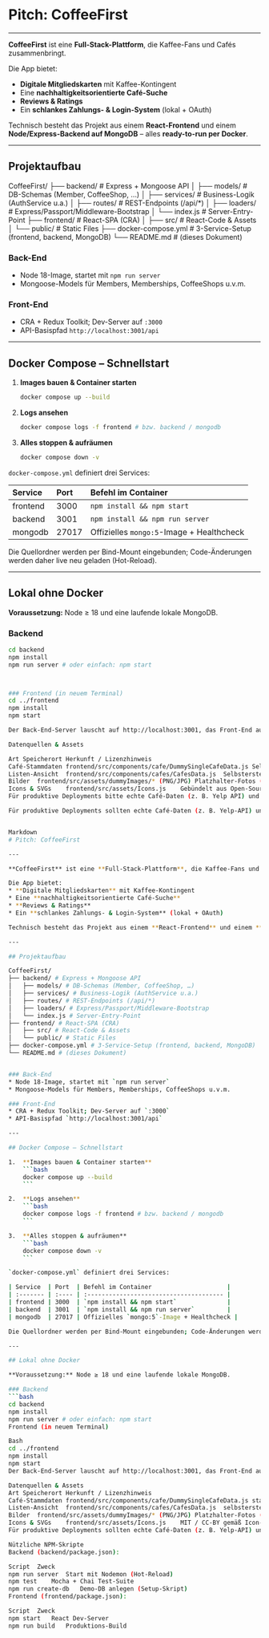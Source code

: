 # Pitch: CoffeeFirst

---

**CoffeeFirst** ist eine **Full-Stack-Plattform**, die Kaffee-Fans und Cafés zusammenbringt.

Die App bietet:
* **Digitale Mitgliedskarten** mit Kaffee-Kontingent
* Eine **nachhaltigkeitsorientierte Café-Suche**
* **Reviews & Ratings**
* Ein **schlankes Zahlungs- & Login-System** (lokal + OAuth)

Technisch besteht das Projekt aus einem **React-Frontend** und einem **Node/Express-Backend auf MongoDB** – alles **ready-to-run per Docker**.

---

## Projektaufbau
CoffeeFirst/
├── backend/ # Express + Mongoose API
│   ├── models/ # DB-Schemas (Member, CoffeeShop, …)
│   ├── services/ # Business-Logik (AuthService u.a.)
│   ├── routes/ # REST-Endpoints (/api/*)
│   ├── loaders/ # Express/Passport/Middleware-Bootstrap
│   └── index.js # Server-Entry-Point
├── frontend/ # React-SPA (CRA)
│   ├── src/ # React-Code & Assets
│   └── public/ # Static Files
├── docker-compose.yml # 3-Service-Setup (frontend, backend, MongoDB)
└── README.md # (dieses Dokument)



### Back-End
* Node 18-Image, startet mit `npm run server`
* Mongoose-Models für Members, Memberships, CoffeeShops u.v.m.

### Front-End
* CRA + Redux Toolkit; Dev-Server auf `:3000`
* API-Basispfad `http://localhost:3001/api`

---

## Docker Compose – Schnellstart

1.  **Images bauen & Container starten**
    ```bash
    docker compose up --build
    ```

2.  **Logs ansehen**
    ```bash
    docker compose logs -f frontend # bzw. backend / mongodb
    ```

3.  **Alles stoppen & aufräumen**
    ```bash
    docker compose down -v
    ```

`docker-compose.yml` definiert drei Services:

| Service  | Port  | Befehl im Container                     |
| :------- | :---- | :-------------------------------------- |
| frontend | 3000  | `npm install && npm start`              |
| backend  | 3001  | `npm install && npm run server`         |
| mongodb  | 27017 | Offizielles `mongo:5`-Image + Healthcheck |

Die Quellordner werden per Bind-Mount eingebunden; Code-Änderungen werden daher live neu geladen (Hot-Reload).

---

## Lokal ohne Docker

**Voraussetzung:** Node ≥ 18 und eine laufende lokale MongoDB.

### Backend
```bash
cd backend
npm install
npm run server # oder einfach: npm start



### Frontend (in neuem Terminal)
cd ../frontend
npm install
npm start

Der Back-End-Server lauscht auf http://localhost:3001, das Front-End auf http://localhost:3000.

Datenquellen & Assets

Art	Speicherort	Herkunft / Lizenzhinweis
Café‑Stammdaten	frontend/src/components/cafe/DummySingleCafeData.js	Selbsterstellt (Demo)
Listen‑Ansicht	frontend/src/components/cafes/CafesData.js	Selbsterstellt (Demo)
Bilder	frontend/src/assets/dummyImages/* (PNG/JPG)	Platzhalter‑Fotos (Unsplash / Eigenaufnahmen) – nicht für Produktion
Icons & SVGs	frontend/src/assets/Icons.js	Gebündelt aus Open‑Source‑Icon‑Sets – MIT / CC‑BY‑Lizenz gemäß jeweiligem Set
Für produktive Deployments bitte echte Café‑Daten (z. B. Yelp API) und lizenzierte Bilder verwenden.

Für produktive Deployments sollten echte Café-Daten (z. B. Yelp-API) und lizenzierte Bilder verwendet werden.


Markdown
# Pitch: CoffeeFirst

---

**CoffeeFirst** ist eine **Full-Stack-Plattform**, die Kaffee-Fans und Cafés zusammenbringt.

Die App bietet:
* **Digitale Mitgliedskarten** mit Kaffee-Kontingent
* Eine **nachhaltigkeitsorientierte Café-Suche**
* **Reviews & Ratings**
* Ein **schlankes Zahlungs- & Login-System** (lokal + OAuth)

Technisch besteht das Projekt aus einem **React-Frontend** und einem **Node/Express-Backend auf MongoDB** – alles **ready-to-run per Docker**.

---

## Projektaufbau

CoffeeFirst/
├── backend/ # Express + Mongoose API
│   ├── models/ # DB-Schemas (Member, CoffeeShop, …)
│   ├── services/ # Business-Logik (AuthService u.a.)
│   ├── routes/ # REST-Endpoints (/api/*)
│   ├── loaders/ # Express/Passport/Middleware-Bootstrap
│   └── index.js # Server-Entry-Point
├── frontend/ # React-SPA (CRA)
│   ├── src/ # React-Code & Assets
│   └── public/ # Static Files
├── docker-compose.yml # 3-Service-Setup (frontend, backend, MongoDB)
└── README.md # (dieses Dokument)


### Back-End
* Node 18-Image, startet mit `npm run server`
* Mongoose-Models für Members, Memberships, CoffeeShops u.v.m.

### Front-End
* CRA + Redux Toolkit; Dev-Server auf `:3000`
* API-Basispfad `http://localhost:3001/api`

---

## Docker Compose – Schnellstart

1.  **Images bauen & Container starten**
    ```bash
    docker compose up --build
    ```

2.  **Logs ansehen**
    ```bash
    docker compose logs -f frontend # bzw. backend / mongodb
    ```

3.  **Alles stoppen & aufräumen**
    ```bash
    docker compose down -v
    ```

`docker-compose.yml` definiert drei Services:

| Service  | Port  | Befehl im Container                     |
| :------- | :---- | :-------------------------------------- |
| frontend | 3000  | `npm install && npm start`              |
| backend  | 3001  | `npm install && npm run server`         |
| mongodb  | 27017 | Offizielles `mongo:5`-Image + Healthcheck |

Die Quellordner werden per Bind-Mount eingebunden; Code-Änderungen werden daher live neu geladen (Hot-Reload).

---

## Lokal ohne Docker

**Voraussetzung:** Node ≥ 18 und eine laufende lokale MongoDB.

### Backend
```bash
cd backend
npm install
npm run server # oder einfach: npm start
Frontend (in neuem Terminal)

Bash
cd ../frontend
npm install
npm start
Der Back-End-Server lauscht auf http://localhost:3001, das Front-End auf http://localhost:3000.

Datenquellen & Assets
Art	Speicherort	Herkunft / Lizenzhinweis
Café-Stammdaten	frontend/src/components/cafe/DummySingleCafeData.js	statisches Mock-JSON (selbsterstellt)
Listen-Ansicht	frontend/src/components/cafes/CafesData.js	selbsterstellt (Demo)
Bilder	frontend/src/assets/dummyImages/* (PNG/JPG)	Platzhalter-Fotos (Unsplash/Eigenaufnahmen) – nicht für Produktion
Icons & SVGs	frontend/src/assets/Icons.js	MIT / CC-BY gemäß Icon-Set
Für produktive Deployments sollten echte Café-Daten (z. B. Yelp-API) und lizenzierte Bilder verwendet werden.

Nützliche NPM-Skripte
Backend (backend/package.json):

Script	Zweck
npm run server	Start mit Nodemon (Hot-Reload)
npm test	Mocha + Chai Test-Suite
npm run create-db	Demo-DB anlegen (Setup-Skript)
Frontend (frontend/package.json):

Script	Zweck
npm start	React Dev-Server
npm run build	Produktions-Build
